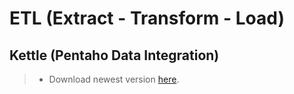 ETL (Extract - Transform - Load)
==================

Kettle (Pentaho Data Integration)
-------------------
>- Download newest version [here][1].

[1]:http://community.pentaho.com/projects/data-integration/
